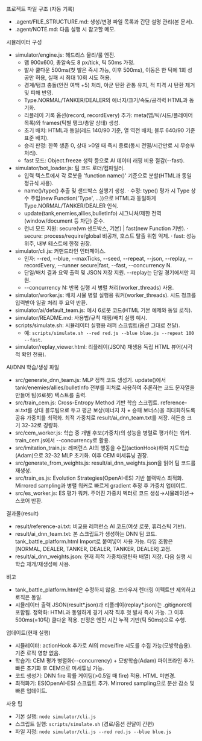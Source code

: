 프로젝트 파일 구조 (자동 기록)

- .agent/FILE_STRUCTURE.md: 생성/변경 파일 목록과 간단 설명 관리(본 문서).
- .agent/NOTE.md: 다음 실행 시 참고할 메모.

시뮬레이터 구성
- simulator/engine.js: 헤드리스 물리/룰 엔진.
  - 맵 900x600, 총알속도 8 px/tick, 틱 50ms 가정.
  - 발사 쿨다운 500ms(첫 발은 즉시 가능, 이후 500ms), 이동은 한 틱에 1회 성공만 허용, 실패 시 최대 10회 시도 허용.
  - 경계/탱크 충돌(안전 여백 +5) 처리, 아군 탄환 관통 유지, 적 피격 시 탄환 제거 및 피해 반영.
  - Type.NORMAL/TANKER/DEALER의 에너지/크기/속도/공격력 HTML과 동기화.
  - 리플레이 기록 옵션(record, recordEvery) 추가: meta(맵/틱/시드/플레이어 목록)와 frames(틱별 탱크/총알 상태) 생성.
  - 초기 배치: HTML과 동일(레드 140/90 기준, 열 역전 배치; 블루 640/90 기준 표준 배치).
  - 승리 판정: 한쪽 생존 0, 상대 >0일 때 즉시 종료(동시 전멸/시간만료 시 무승부 처리).
  - fast 모드: Object.freeze 생략 등으로 AI 데이터 래핑 비용 절감(--fast).
- simulator/bot_loader.js: 팀 코드 로더/컴파일러.
  - 입력 텍스트에서 각 로봇을 'function name()' 기준으로 분할(HTML과 동일 정규식 사용).
  - name()/type() 추출 및 샌드박스 실행기 생성.
    · 수정: type() 평가 시 Type 상수 주입(new Function('Type', ...))으로 HTML과 동일하게 Type.NORMAL/TANKER/DEALER 인식.
  - update(tank,enemies,allies,bulletInfo) 시그니처/제한 전역(window/document 등 차단) 준수.
  - 런너 모드 지원: secure(vm 샌드박스, 기본) | fast(new Function 기반).
    · secure: process/require/global 비공개, 호스트 탈출 위험 억제.
    · fast: 성능 위주, 내부 테스트에 한정 권장.
- simulator/cli.js: 커맨드라인 인터페이스.
  - 인자: --red, --blue, --maxTicks, --seed, --repeat, --json, --replay, --recordEvery, --runner secure|fast, --fast, --concurrency N.
  - 단일/배치 결과 요약 출력 및 JSON 저장 지원. --replay는 단일 경기에서만 지원.
  - --concurrency N: 반복 실행 시 병렬 처리(worker_threads) 사용.
- simulator/worker.js: 배치 시뮬 병렬 실행용 워커(worker_threads). 시드 청크를 입력받아 일괄 처리 후 요약 반환.
- simulator/ai/default_team.js: 예시 6로봇 코드(HTML 기본 예제와 동일 로직).
- simulator/README.md: 사용법/규칙 매핑/배치 실행 예시.
 - scripts/simulate.sh: 시뮬레이터 실행용 래퍼 스크립트(옵션 그대로 전달).
   - 예: `scripts/simulate.sh --red red.js --blue blue.js --repeat 100 --fast`.
- simulator/replay_viewer.html: 리플레이(JSON) 재생용 독립 HTML 뷰어(시각적 확인 전용).

AI/DNN 학습/생성 파일
- src/generate_dnn_team.js: MLP 정책 코드 생성기. update()에서 tank/enemies/allies/bulletInfo 전부를 피처로 사용하여 추론하는 코드 문자열을 만들어 팀(6로봇) 텍스트를 출력.
- src/train_cem.js: Cross-Entropy Method 기반 학습 스크립트. reference-ai.txt를 상대 블루팀으로 두고 평균 보상(에너지 차 + 승패 보너스)을 최대화하도록 공유 가중치를 최적화. 최적 가중치로 result/ai_dnn_team.txt를 저장. 히든층 크기 32-32로 경량화.
 - src/cem_worker.js: 학습 중 개별 후보(가중치)의 성능을 병렬로 평가하는 워커. train_cem.js에서 --concurrency로 활용.
 - src/imitation_train.js: 레퍼런스 AI의 행동을 수집(actionHook)하여 지도학습(Adam)으로 32-32 MLP 초기화. 이후 CEM 미세튜닝 권장.
 - src/generate_from_weights.js: result/ai_dnn_weights.json을 읽어 팀 코드를 재생성.
 - src/train_es.js: Evolution Strategies(OpenAI-ES) 기반 블랙박스 최적화. Mirrored sampling과 병렬 워커로 빠르게 gradient 추정 후 가중치 업데이트.
  - src/es_worker.js: ES 평가 워커. 주어진 가중치 벡터로 코드 생성→시뮬레이션→스코어 반환.

결과물(result)
- result/reference-ai.txt: 비교용 레퍼런스 AI 코드(여섯 로봇, 휴리스틱 기반).
- result/ai_dnn_team.txt: 본 스크립트가 생성하는 DNN 팀 코드. tank_battle_platform.html Import로 붙여넣어 사용 가능. 타입 조합은 [NORMAL, DEALER, TANKER, DEALER, TANKER, DEALER] 고정.
- result/ai_dnn_weights.json: 현재 최적 가중치(평탄화 배열) 저장. 다음 실행 시 학습 재개/재생성에 사용.

비고
- tank_battle_platform.html은 수정하지 않음. 브라우저 렌더링 이펙트만 제외하고 로직은 동일.
- 시뮬레이터 출력 JSON(result*.json)과 리플레이(replay*.json)는 .gitignore에 포함됨.
정확화: HTML과 동일하게 경기 시작 직후 첫 발사 즉시 가능. 그 이후 500ms(=10틱) 쿨다운 적용. 판정은 엔진 시간 누적 기반(틱 50ms)으로 수행.

업데이트(현재 실행)
- 시뮬레이터: actionHook 추가로 AI의 move/fire 시도를 수집 가능(모방학습용). 기존 로직 영향 없음.
- 학습기: CEM 평가 병렬화(--concurrency) + 모방학습(Adam) 파이프라인 추가. 빠른 초기화 후 CEM으로 미세튜닝 가능.
 - 코드 생성기: DNN fire 확률 게이팅(>0.5일 때 fire) 적용. HTML 미변경.
 - 최적화기: ES(OpenAI-ES) 스크립트 추가. Mirrored sampling으로 분산 감소 및 빠른 업데이트.

사용 팁
- 기본 실행: `node simulator/cli.js`
- 스크립트 실행: `scripts/simulate.sh` (경로/옵션 전달이 간편)
- 파일 지정: `node simulator/cli.js --red red.js --blue blue.js`
